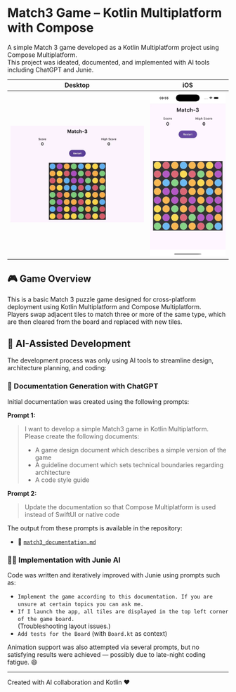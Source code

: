 # Match3 Game – Kotlin Multiplatform with Compose

A simple Match 3 game developed as a Kotlin Multiplatform project using Compose Multiplatform.  
This project was ideated, documented, and implemented with AI tools including ChatGPT and Junie.

|Desktop| iOS |
|-|-|
|![Desktop Demo](assets/desktop.webp)|![iOS Demo](assets/ios.webp)|

## 🎮 Game Overview

This is a basic Match 3 puzzle game designed for cross-platform deployment using Kotlin Multiplatform and Compose Multiplatform.  
Players swap adjacent tiles to match three or more of the same type, which are then cleared from the board and replaced with new tiles.

## 🧠 AI-Assisted Development

The development process was only using AI tools to streamline design, architecture planning, and coding:

### 📄 Documentation Generation with ChatGPT

Initial documentation was created using the following prompts:

**Prompt 1:**

> I want to develop a simple Match3 game in Kotlin Multiplatform. Please create the following documents:
> 
> - A game design document which describes a simple version of the game
> - A guideline document which sets technical boundaries regarding architecture
> - A code style guide

**Prompt 2:**

> Update the documentation so that Compose Multiplatform is used instead of SwiftUI or native code


The output from these prompts is available in the repository:
- 📘 [`match3_documentation.md`](match3_documentation.md)

### 🧑‍💻 Implementation with Junie AI

Code was written and iteratively improved with Junie using prompts such as:

- `Implement the game according to this documentation. If you are unsure at certain topics you can ask me.`
- `If I launch the app, all tiles are displayed in the top left corner of the game board.`  
  (Troubleshooting layout issues.)
- `Add tests for the Board` (with `Board.kt` as context)

Animation support was also attempted via several prompts, but no satisfying results were achieved — possibly due to late-night coding fatigue. 😄

---

Created with AI collaboration and Kotlin ❤️
